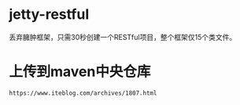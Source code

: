 # jetty-restful
丢弃臃肿框架，只需30秒创建一个RESTful项目，整个框架仅15个类文件。

# 上传到maven中央仓库
```
https://www.iteblog.com/archives/1807.html
```
